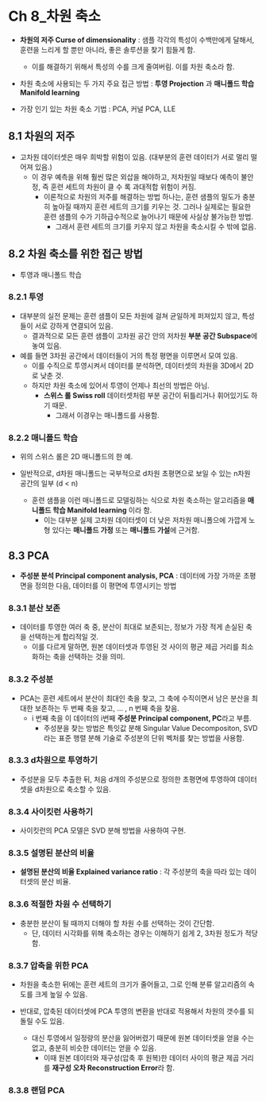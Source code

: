 # Ch 8_차원 축소

- **차원의 저주 Curse of dimensionality** : 샘플 각각의 특성이 수백만에게 달해서, 훈련을 느리게 할 뿐만 아니라, 좋은 솔루션을 찾기 힘들게 함.
  - 이를 해결하기 위해서 특성의 수를 크게 줄여버림. 이를 차원 축소라 함.



- 차원 축소에 사용되는 두 가지 주요 접근 방법 : **투영 Projection** 과 **매니폴드 학습 Manifold learning**
- 가장 인기 있는 차원 축소 기법 : PCA, 커널 PCA, LLE







## 8.1 차원의 저주

- 고차원 데이터셋은 매우 희박할 위험이 있음. (대부분의 훈련 데이터가 서로 멀리 떨어져 있음.)
  - 이 경우 예측을 위해 훨씬 많은 외삽을 해야하고, 저차원일 때보다 예측이 불안정, 즉 훈련 세트의 차원이 클 수 록 과대적합 위험이 커짐.
    - 이론적으로 차원의 저주를 해결하는 방법 하나는, 훈련 샘플의 밀도가 충분히 높아질 때까지 훈련 세트의 크기를 키우는 것. 그러나 실제로는 필요한 훈련 샘플의 수가 기하급수적으로 늘어나기 때문에 사실상 불가능한 방법.
      - 그래서 훈련 세트의 크기를 키우지 않고 차원을 축소시킬 수 밖에 없음.







## 8.2 차원 축소를 위한 접근 방법

- 투영과 매니폴드 학습







### 8.2.1 투영

- 대부분의 실전 문제는 훈련 샘플이 모든 차원에 걸쳐 균일하게 퍼져있지 않고, 특성들이 서로 강하게 연결되어 있음.
  - 결과적으로 모든 훈련 샘플이 고차원 공간 안의 저차원 **부분 공간 Subspace**에 놓여 있음.
- 예를 들면 3차원 공간에서 데이터들이 거의 특정 평면을 이루면서 모여 있음.
  - 이를 수직으로 투영시켜서 데이터를 분석하면, 데이터셋의 차원을 3D에서 2D로 낮춘 것.
  - 하지만 차원 축소에 있어서 투영이 언제나 최선의 방법은 아님.
    - **스위스 롤 Swiss roll** 데이터셋처럼 부분 공간이 뒤틀리거나 휘어있기도 하기 때문.
      - 그래서 이경우는 매니폴드를 사용함.







### 8.2.2 매니폴드 학습

- 위의 스위스 롤은 2D 매니폴드의 한 예.



- 일반적으로, d차원 매니폴드는 국부적으로 d차원 초평면으로 보일 수 있는 n차원 공간의 일부 (d < n)
  - 훈련 샘플을 이런 매니폴드로 모델링하는 식으로 차원 축소하는 알고리즘을 **매니폴드 학습 Manifold learning** 이라 함.
    - 이는 대부분 실제 고차원 데이터셋이 더 낮은 저차원 매니폴으에 가깝게 노형 있다는 **매니폴드 가정** 또는 **매니폴드 가설**에 근거함.







## 8.3 PCA

- **주성분 분석 Principal component analysis, PCA** : 데이터에 가장 가까운 초평면을 정의한 다음, 데이터를 이 평면에 투영시키는 방법







### 8.3.1 분산 보존

- 데이터를 투영한 여러 축 중, 분산이 최대로 보존되는, 정보가 가장 적게 손실된 축을 선택하는게 합리적일 것.
  - 이를 다르게 말하면, 원본 데이터셋과 투영된 것 사이의 평균 제곱 거리를 최소화하는 축을 선택하는 것을 의미.







### 8.3.2 주성분

- PCA는 훈련 세트에서 분산이 최대인 축을 찾고, 그 축에 수직이면서 남은 분산을 최대한 보존하는 두 번째 축을 찾고, ... , n 번째 축을 찾음.
  - i 번째 축을 이 데이터의 i번째 **주성분 Principal component, PC**라고 부름.
    - 주성분을 찾는 방법은 특잇값 분해 Singular Value Decompositon, SVD 라는 표준 행렬 분해 기술로 주성분의 단위 벡처를 찾는 방법을 사용함.







### 8.3.3 d차원으로 투영하기

- 주성분을 모두 추출한 뒤, 처음 d개의 주성분으로 정의한 초평면에 투영하여 데이터셋을 d차원으로 축소할 수 있음.







### 8.3.4 사이킷런 사용하기

- 사이킷런의 PCA 모델은 SVD 분해 방법을 사용하여 구현.







### 8.3.5 설명된 분산의 비율

- **설명된 분산의 비율 Explained variance ratio** : 각 주성분의 축을 따라 있는 데이터셋의 분산 비율.







### 8.3.6 적절한 차원 수 선택하기

- 충분한 분산이 될 때까지 더해야 할 차원 수를 선택하는 것이 간단함.
  - 단, 데이터 시각화를 위해 축소하는 경우는 이해하기 쉽게 2, 3차원 정도가 적당함.







### 8.3.7 압축을 위한 PCA

- 차원을 축소한 뒤에는 훈련 세트의 크기가 줄어들고, 그로 인해 분류 알고리즘의 속도를 크게 높일 수 있음.

- 반대로, 압축된 데이터셋에 PCA 투영의 변환을 반대로 적용해서 차원의 갯수를 되돌릴 수도 있음.
  - 대신 투영에서 일정량의 분산을 잃어버렸기 때문에 원본 데이터셋을 얻을 수는 없고, 충분히 비슷한 데이터는 얻을 수 있음.
    - 이때 원본 데이터와 재구성(압축 후 원복)한 데이터 사이의 평균 제곱 거리를 **재구성 오차 Reconstruction Error**라 함.







### 8.3.8 랜덤 PCA

